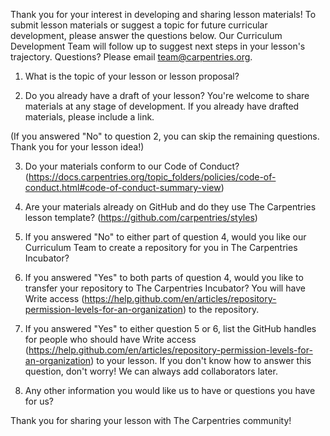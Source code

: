Thank you for your interest in developing and sharing lesson materials! To submit lesson materials or suggest a topic for future curricular development, please answer the questions below. Our Curriculum Development Team will follow up to suggest next steps in your lesson's trajectory. Questions? Please email team@carpentries.org.

1. What is the topic of your lesson or lesson proposal?

2. Do you already have a draft of your lesson? You're welcome to share materials at any stage of development. If you already have drafted materials, please include a link.

(If you answered "No" to question 2, you can skip the remaining questions. Thank you for your lesson idea!)

3. Do your materials conform to our Code of Conduct? (https://docs.carpentries.org/topic_folders/policies/code-of-conduct.html#code-of-conduct-summary-view)

4. Are your materials already on GitHub and do they use The Carpentries lesson template? (https://github.com/carpentries/styles)

5. If you answered "No" to either part of question 4, would you like our Curriculum Team to create a repository for you in The Carpentries Incubator?

6. If you answered "Yes" to both parts of question 4, would you like to transfer your repository to The Carpentries Incubator? You will have Write access (https://help.github.com/en/articles/repository-permission-levels-for-an-organization) to the repository. 

7. If you answered "Yes" to either question 5 or 6, list the GitHub handles for people who should have Write access (https://help.github.com/en/articles/repository-permission-levels-for-an-organization) to your lesson. If you don't know how to answer this question, don't worry! We can always add collaborators later. 

8. Any other information you would like us to have or questions you have for us?

Thank you for sharing your lesson with The Carpentries community!
